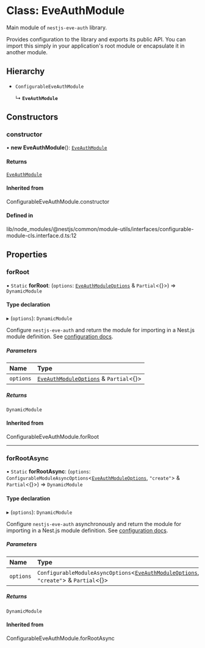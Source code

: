 # Class: EveAuthModule

Main module of `nestjs-eve-auth` library.

Provides configuration to the library and exports its public API. You can import this simply in your
application's root module or encapsulate it in another module.

## Hierarchy

- `ConfigurableEveAuthModule`

  ↳ **`EveAuthModule`**

## Constructors

### constructor

• **new EveAuthModule**(): [`EveAuthModule`](EveAuthModule.md)

#### Returns

[`EveAuthModule`](EveAuthModule.md)

#### Inherited from

ConfigurableEveAuthModule.constructor

#### Defined in

lib/node_modules/@nestjs/common/module-utils/interfaces/configurable-module-cls.interface.d.ts:12

## Properties

### forRoot

▪ `Static` **forRoot**: (`options`: [`EveAuthModuleOptions`](../interfaces/EveAuthModuleOptions.md)
& `Partial`\<{}\>) => `DynamicModule`

#### Type declaration

▸ (`options`): `DynamicModule`

Configure `nestjs-eve-auth` and return the module for importing in a Nest.js module definition. See
[configuration docs](https://joonashak.github.io/nestjs-eve-auth/usage/configuration.html).

##### Parameters

| Name      | Type                                                                              |
| :-------- | :-------------------------------------------------------------------------------- |
| `options` | [`EveAuthModuleOptions`](../interfaces/EveAuthModuleOptions.md) & `Partial`\<{}\> |

##### Returns

`DynamicModule`

#### Inherited from

ConfigurableEveAuthModule.forRoot

---

### forRootAsync

▪ `Static` **forRootAsync**: (`options`:
`ConfigurableModuleAsyncOptions`\<[`EveAuthModuleOptions`](../interfaces/EveAuthModuleOptions.md),
`"create"`\> & `Partial`\<{}\>) => `DynamicModule`

#### Type declaration

▸ (`options`): `DynamicModule`

Configure `nestjs-eve-auth` asynchronously and return the module for importing in a Nest.js module
definition. See
[configuration docs](https://joonashak.github.io/nestjs-eve-auth/usage/configuration.html).

##### Parameters

| Name      | Type                                                                                                                              |
| :-------- | :-------------------------------------------------------------------------------------------------------------------------------- |
| `options` | `ConfigurableModuleAsyncOptions`\<[`EveAuthModuleOptions`](../interfaces/EveAuthModuleOptions.md), `"create"`\> & `Partial`\<{}\> |

##### Returns

`DynamicModule`

#### Inherited from

ConfigurableEveAuthModule.forRootAsync
